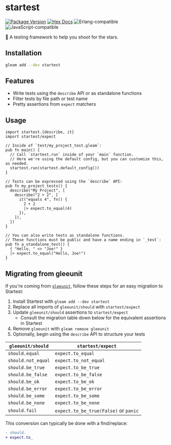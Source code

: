 # startest

[![Package Version](https://img.shields.io/hexpm/v/startest)](https://hex.pm/packages/startest)
[![Hex Docs](https://img.shields.io/badge/hex-docs-ffaff3)](https://hexdocs.pm/startest/)
![Erlang-compatible](https://img.shields.io/badge/target-erlang-b83998)
![JavaScript-compatible](https://img.shields.io/badge/target-javascript-f1e05a)

🌠 A testing framework to help you shoot for the stars.

## Installation

```sh
gleam add --dev startest
```

## Features

- Write tests using the `describe` API or as standalone functions
- Filter tests by file path or test name
- Pretty assertions from `expect` matchers

## Usage

```gleam
import startest.{describe, it}
import startest/expect

// Inside of `test/my_project_test.gleam`:
pub fn main() {
  // Call `startest.run` inside of your `main` function.
  // Here we're using the default config, but you can customize this, as needed.
  startest.run(startest.default_config())
}

// Tests can be expressed using the `describe` API:
pub fn my_project_tests() {
  describe("My Project", [
    describe("2 + 2", [
      it("equals 4", fn() {
        2 + 2
        |> expect.to_equal(4)
      }),
    ]),
  ])
}

// You can also write tests as standalone functions.
// These functions must be public and have a name ending in `_test`:
pub fn a_standalone_test() {
  { "Hello, " <> "Joe!" }
  |> expect.to_equal("Hello, Joe!")
}
```

## Migrating from gleeunit

If you're coming from [`gleeunit`](https://hexdocs.pm/gleeunit), follow these steps for an easy migration to Startest:

1. Install Startest with `gleam add --dev startest`
1. Replace all imports of `gleeunit/should` with `startest/expect`
1. Update `gleeunit/should` assertions to `startest/expect`
   - Consult the migration table down below for the equivalent assertions in Startest
1. Remove `gleeunit` with `gleam remove gleeunit`
1. Optionally, begin using the `describe` API to structure your tests

| `gleeunit/should`  | `startest/expect`                     |
| ------------------ | ------------------------------------- |
| `should.equal`     | `expect.to_equal`                     |
| `should.not_equal` | `expect.to_not_equal`                 |
| `should.be_true`   | `expect.to_be_true`                   |
| `should.be_false`  | `expect.to_be_false`                  |
| `should.be_ok`     | `expect.to_be_ok`                     |
| `should.be_error`  | `expect.to_be_error`                  |
| `should.be_some`   | `expect.to_be_some`                   |
| `should.be_none`   | `expect.to_be_none`                   |
| `should.fail`      | `expect.to_be_true(False)` or `panic` |

This conversion can typically be done with a find/replace:

```diff
- should.
+ expect.to_
```
